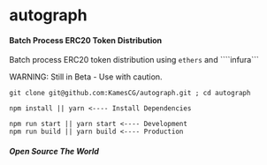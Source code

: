 # autograph
#### Batch Process ERC20 Token Distribution 
Batch process ERC20 token distribution using ```ethers``` and ````infura```

WARNING: Still in Beta - Use with caution.

```
git clone git@github.com:KamesCG/autograph.git ; cd autograph

npm install || yarn <---- Install Dependencies

npm run start || yarn start <---- Development
npm run build || yarn build <---- Production

```


##### Open Source The World